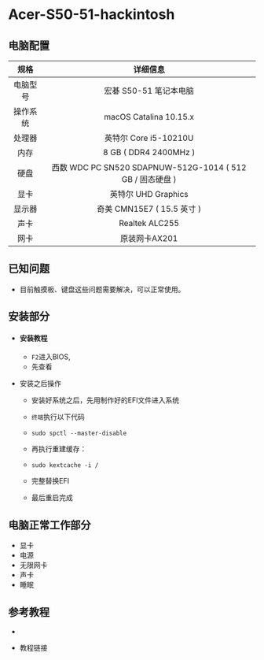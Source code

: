 # Acer-S50-51-hackintosh
## 电脑配置

|   规格   |                         详细信息                          |
| :------: | :-------------------------------------------------------: |
| 电脑型号 |                  宏碁 S50-51 笔记本电脑                   |
| 操作系统 |                  macOS Catalina 10.15.x                   |
|  处理器  |                   英特尔 Core i5-10210U                   |
|   内存   |                   8 GB ( DDR4 2400MHz )                   |
|   硬盘   | 西数 WDC PC SN520 SDAPNUW-512G-1014 ( 512 GB / 固态硬盘 ) |
|   显卡   |                    英特尔 UHD Graphics                    |
|  显示器  |                奇美 CMN15E7 ( 15.5 英寸  )                |
|   声卡   |                      Realtek ALC255                       |
|   网卡   |                       原装网卡AX201                       |

## 已知问题

- 目前触摸板、键盘这些问题需要解决，可以正常使用。

## 安装部分

- #### 安装教程

  - `F2`进入BIOS,
  - 先查看

- 安装之后操作

  - 安装好系统之后，先用制作好的EFI文件进入系统

  - `终端`执行以下代码

  - ```
    sudo spctl --master-disable
    ```

  - 再执行重建缓存：

  - ```
    sudo kextcache -i /
    ```

  - 完整替换EFI

  - 最后重启完成

## 电脑正常工作部分

- 显卡
- 电源
- 无限网卡
- 声卡
- 睡眠

## 参考教程

- [教程链接]: https://dortania.github.io/OpenCore-Install-Guide	"教程链接"

- 教程链接

